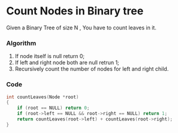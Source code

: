 # Count Nodes in Binary tree

Given a Binary Tree of size N , You have to count leaves in it.

### Algorithm

1. If node itself is null return 0;
2. If left and right node both are null retrun 1;
3. Recursively count the number of nodes for left and right child.

### Code

```cpp
int countLeaves(Node *root)
{
    if (root == NULL) return 0;
    if (root->left == NULL && root->right == NULL) return 1;
    return countLeaves(root->left) + countLeaves(root->right);
}
```
